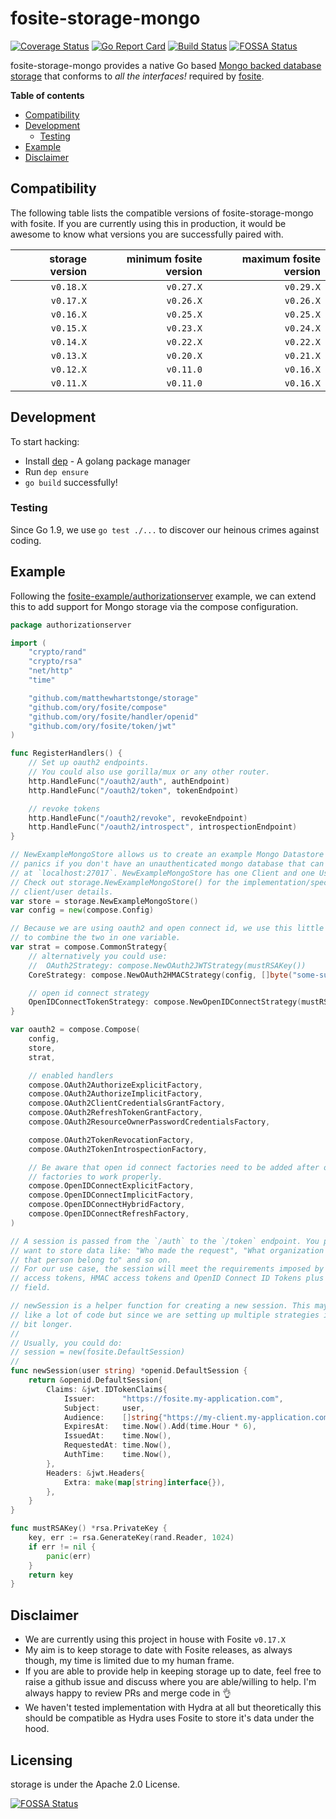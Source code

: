 # fosite-storage-mongo
[![Coverage Status](https://coveralls.io/repos/github/matthewhartstonge/storage/badge.svg?branch=master)](https://coveralls.io/github/matthewhartstonge/storage?branch=master) [![Go Report Card](https://goreportcard.com/badge/github.com/matthewhartstonge/storage)](https://goreportcard.com/report/github.com/matthewhartstonge/storage) [![Build Status](https://travis-ci.org/matthewhartstonge/storage.svg?branch=master)](https://travis-ci.org/matthewhartstonge/storage) [![FOSSA Status](https://app.fossa.io/api/projects/git%2Bgithub.com%2Fmatthewhartstonge%2Fstorage.svg?type=shield)](https://app.fossa.io/projects/git%2Bgithub.com%2Fmatthewhartstonge%2Fstorage?ref=badge_shield)

fosite-storage-mongo provides a native Go based [Mongo backed database storage][mgo] 
that conforms to *all the interfaces!* required by [fosite][fosite].

**Table of contents**
- [Compatibility](#compatibility)
- [Development](#development)
    - [Testing](#testing)
- [Example](#example)
- [Disclaimer](#disclaimer)

## Compatibility
The following table lists the compatible versions of fosite-storage-mongo with
fosite. If you are currently using this in production, it would be awesome to 
know what versions you are successfully paired with.

| storage version | minimum fosite version | maximum fosite version | 
|----------------:|-----------------------:|-----------------------:|
|       `v0.18.X` |              `v0.27.X` |              `v0.29.X` |
|       `v0.17.X` |              `v0.26.X` |              `v0.26.X` |
|       `v0.16.X` |              `v0.25.X` |              `v0.25.X` |
|       `v0.15.X` |              `v0.23.X` |              `v0.24.X` |
|       `v0.14.X` |              `v0.22.X` |              `v0.22.X` |
|       `v0.13.X` |              `v0.20.X` |              `v0.21.X` |
|       `v0.12.X` |              `v0.11.0` |              `v0.16.X` |
|       `v0.11.X` |              `v0.11.0` |              `v0.16.X` |

## Development
To start hacking:
* Install [dep][dep] - A golang package manager
* Run `dep ensure`
* `go build` successfully!

### Testing
Since Go 1.9, we use `go test ./...` to discover our heinous crimes against 
coding.

## Example
Following the [fosite-example/authorizationserver][fosite-example-server] 
example, we can extend this to add support for Mongo storage via the compose 
configuration.

```go
package authorizationserver

import (
	"crypto/rand"
	"crypto/rsa"
	"net/http"
	"time"

	"github.com/matthewhartstonge/storage"
	"github.com/ory/fosite/compose"
	"github.com/ory/fosite/handler/openid"
	"github.com/ory/fosite/token/jwt"
)

func RegisterHandlers() {
	// Set up oauth2 endpoints. 
	// You could also use gorilla/mux or any other router.
	http.HandleFunc("/oauth2/auth", authEndpoint)
	http.HandleFunc("/oauth2/token", tokenEndpoint)

	// revoke tokens
	http.HandleFunc("/oauth2/revoke", revokeEndpoint)
	http.HandleFunc("/oauth2/introspect", introspectionEndpoint)
}

// NewExampleMongoStore allows us to create an example Mongo Datastore and 
// panics if you don't have an unauthenticated mongo database that can be found 
// at `localhost:27017`. NewExampleMongoStore has one Client and one User. 
// Check out storage.NewExampleMongoStore() for the implementation/specific 
// client/user details.
var store = storage.NewExampleMongoStore()
var config = new(compose.Config)

// Because we are using oauth2 and open connect id, we use this little helper 
// to combine the two in one variable.
var strat = compose.CommonStrategy{
	// alternatively you could use:
	//  OAuth2Strategy: compose.NewOAuth2JWTStrategy(mustRSAKey())
	CoreStrategy: compose.NewOAuth2HMACStrategy(config, []byte("some-super-cool-secret-that-nobody-knows")),

	// open id connect strategy
	OpenIDConnectTokenStrategy: compose.NewOpenIDConnectStrategy(mustRSAKey()),
}

var oauth2 = compose.Compose(
	config,
	store,
	strat,

	// enabled handlers
	compose.OAuth2AuthorizeExplicitFactory,
	compose.OAuth2AuthorizeImplicitFactory,
	compose.OAuth2ClientCredentialsGrantFactory,
	compose.OAuth2RefreshTokenGrantFactory,
	compose.OAuth2ResourceOwnerPasswordCredentialsFactory,

	compose.OAuth2TokenRevocationFactory,
	compose.OAuth2TokenIntrospectionFactory,

	// Be aware that open id connect factories need to be added after oauth2 
	// factories to work properly.
	compose.OpenIDConnectExplicitFactory,
	compose.OpenIDConnectImplicitFactory,
	compose.OpenIDConnectHybridFactory,
	compose.OpenIDConnectRefreshFactory,
)

// A session is passed from the `/auth` to the `/token` endpoint. You probably 
// want to store data like: "Who made the request", "What organization does 
// that person belong to" and so on.
// For our use case, the session will meet the requirements imposed by JWT 
// access tokens, HMAC access tokens and OpenID Connect ID Tokens plus a custom 
// field.

// newSession is a helper function for creating a new session. This may look 
// like a lot of code but since we are setting up multiple strategies it is a 
// bit longer.
//
// Usually, you could do:
// session = new(fosite.DefaultSession)
//
func newSession(user string) *openid.DefaultSession {
	return &openid.DefaultSession{
		Claims: &jwt.IDTokenClaims{
			Issuer:      "https://fosite.my-application.com",
			Subject:     user,
			Audience:    []string{"https://my-client.my-application.com"},
			ExpiresAt:   time.Now().Add(time.Hour * 6),
			IssuedAt:    time.Now(),
			RequestedAt: time.Now(),
			AuthTime:    time.Now(),
		},
		Headers: &jwt.Headers{
			Extra: make(map[string]interface{}),
		},
	}
}

func mustRSAKey() *rsa.PrivateKey {
	key, err := rsa.GenerateKey(rand.Reader, 1024)
	if err != nil {
		panic(err)
	}
	return key
}
```


## Disclaimer
* We are currently using this project in house with Fosite `v0.17.X`
* My aim is to keep storage to date with Fosite releases, as always though, my 
    time is limited due to my human frame. 
* If you are able to provide help in keeping storage up to date, feel free to 
    raise a github issue and discuss where you are able/willing to help. I'm 
    always happy to review PRs and merge code in :ok_hand:
* We haven't tested implementation with Hydra at all but theoretically this 
    should be compatible as Hydra uses Fosite to store it's data under the hood.

## Licensing
storage is under the Apache 2.0 License.

[![FOSSA Status](https://app.fossa.io/api/projects/git%2Bgithub.com%2Fmatthewhartstonge%2Fstorage.svg?type=large)](https://app.fossa.io/projects/git%2Bgithub.com%2Fmatthewhartstonge%2Fstorage?ref=badge_large)

[//]: #
    [mgo]: <https://github.com/globalsign/mgo>
    [dep]: <https://github.com/golang/dep>
    [fosite]: <https://github.com/ory/fosite> 
    [hydra]: <https://github.com/ory/hydra>
    [fosite-example-server]: <https://github.com/ory/fosite-example/blob/master/authorizationserver/oauth2.go>
